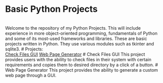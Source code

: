 # Basic Python Projects
<br>
 Welcome to the repository of my Python Projects. This will include experience in more object-oriented programming, fundamentals of Python and some of its most-used frameworks and libraries.
These are basic projects written in Python. They use various modules such as tkinter and sqlite3.
# Projects:
<br>
<a href="https://github.com/DevXerxes/Python-Projects/commit/ac964f61214686dd30d8fae56e2e50f7d858dedc">Check Files GUI</a>
<a href="https://github.com/DevXerxes/Python-Projects/commit/3ce9a678055d6126c67eef6e83375b8540425874">Web Page Generator</a>
# Check Files GUI
This project provides users with the ability to check files in their system with certain requirements and copies them to desired directory by a click of a button.
# Web Page Generator
This project provides the ability to generate a custom web page through a GUI.
